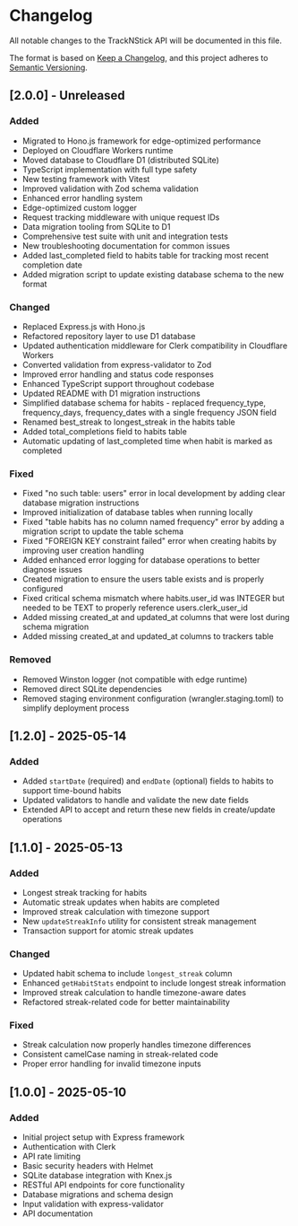 # Changelog

All notable changes to the TrackNStick API will be documented in this file.

The format is based on [Keep a Changelog](https://keepachangelog.com/en/1.0.0/),
and this project adheres to [Semantic Versioning](https://semver.org/spec/v2.0.0.html).

## [2.0.0] - Unreleased

### Added

- Migrated to Hono.js framework for edge-optimized performance
- Deployed on Cloudflare Workers runtime
- Moved database to Cloudflare D1 (distributed SQLite)
- TypeScript implementation with full type safety
- New testing framework with Vitest
- Improved validation with Zod schema validation
- Enhanced error handling system
- Edge-optimized custom logger
- Request tracking middleware with unique request IDs
- Data migration tooling from SQLite to D1
- Comprehensive test suite with unit and integration tests
- New troubleshooting documentation for common issues
- Added last_completed field to habits table for tracking most recent completion date
- Added migration script to update existing database schema to the new format

### Changed

- Replaced Express.js with Hono.js
- Refactored repository layer to use D1 database
- Updated authentication middleware for Clerk compatibility in Cloudflare Workers
- Converted validation from express-validator to Zod
- Improved error handling and status code responses
- Enhanced TypeScript support throughout codebase
- Updated README with D1 migration instructions
- Simplified database schema for habits - replaced frequency_type, frequency_days, frequency_dates with a single frequency JSON field
- Renamed best_streak to longest_streak in the habits table
- Added total_completions field to habits table
- Automatic updating of last_completed time when habit is marked as completed

### Fixed

- Fixed "no such table: users" error in local development by adding clear database migration instructions
- Improved initialization of database tables when running locally
- Fixed "table habits has no column named frequency" error by adding a migration script to update the table schema
- Fixed "FOREIGN KEY constraint failed" error when creating habits by improving user creation handling
- Added enhanced error logging for database operations to better diagnose issues
- Created migration to ensure the users table exists and is properly configured
- Fixed critical schema mismatch where habits.user_id was INTEGER but needed to be TEXT to properly reference users.clerk_user_id
- Added missing created_at and updated_at columns that were lost during schema migration
- Added missing created_at and updated_at columns to trackers table

### Removed

- Removed Winston logger (not compatible with edge runtime)
- Removed direct SQLite dependencies
- Removed staging environment configuration (wrangler.staging.toml) to simplify deployment process

## [1.2.0] - 2025-05-14

### Added

- Added `startDate` (required) and `endDate` (optional) fields to habits to support time-bound habits
- Updated validators to handle and validate the new date fields
- Extended API to accept and return these new fields in create/update operations

## [1.1.0] - 2025-05-13

### Added

- Longest streak tracking for habits
- Automatic streak updates when habits are completed
- Improved streak calculation with timezone support
- New `updateStreakInfo` utility for consistent streak management
- Transaction support for atomic streak updates

### Changed

- Updated habit schema to include `longest_streak` column
- Enhanced `getHabitStats` endpoint to include longest streak information
- Improved streak calculation to handle timezone-aware dates
- Refactored streak-related code for better maintainability

### Fixed

- Streak calculation now properly handles timezone differences
- Consistent camelCase naming in streak-related code
- Proper error handling for invalid timezone inputs

## [1.0.0] - 2025-05-10

### Added

- Initial project setup with Express framework
- Authentication with Clerk
- API rate limiting
- Basic security headers with Helmet
- SQLite database integration with Knex.js
- RESTful API endpoints for core functionality
- Database migrations and schema design
- Input validation with express-validator
- API documentation
